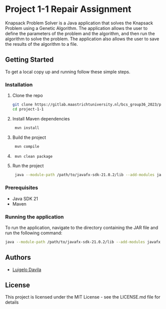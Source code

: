 # Project 1-1 Repair Assignment

Knapsack Problem Solver is a Java application that solves the Knapsack Problem using a Genetic Algorithm. The application allows the user to define the parameters of the problem and the algorithm, and then run the algorithm to solve the problem. The application also allows the user to save the results of the algorithm to a file.

## Getting Started

To get a local copy up and running follow these simple steps.

### Installation

1. Clone the repo
   ```sh
   git clone https://gitlab.maastrichtuniversity.nl/bcs_group36_2023/project-1-1.git 
   cd project-1-1
   ```
2. Install Maven dependencies
   ```sh
    mvn install
    ```
3. Build the project
   ```sh
    mvn compile
   ```
4. ```sh
    mvn clean package
   ```
5. Run the project
   ```sh
    java --module-path /path/to/javafx-sdk-21.0.2/lib --add-modules javafx.controls,javafx.fxml -jar target/project11cs-3.0.jar
   ```
### Prerequisites

- Java SDK 21
- Maven

### Running the application

To run the application, navigate to the directory containing the JAR file and run the following command:

```bash
java --module-path /path/to/javafx-sdk-21.0.2/lib --add-modules javafx.controls,javafx.fxml -jar project11cs-3.0.jar
```

## Authors

- [Luigelo Davila](mailto:l.davilavilchez@student.maastrichtuniversity.nl)

## License
This project is licensed under the MIT License - see the LICENSE.md file for details

